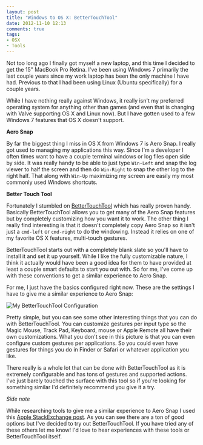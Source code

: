 ```yaml
---
layout: post
title: "Windows to OS X: BetterTouchTool"
date: 2012-11-10 12:13
comments: true
tags:
- OSX
- Tools
---
```


Not too long ago I finally got myself a new laptop, and this time I decided to
get the 15" MacBook Pro Retina. I've been using Windows 7 primarily the last
couple years since my work laptop has been the only machine I have had. Previous
to that I had been using Linux (Ubuntu specifically) for a couple years.

While I have nothing really against Windows, it really isn't my preferred
operating system for anything other than games (and even that is changing with
Valve supporting OS X and Linux now). But I have gotten used to a few Windows 7
features that OS X doesn't support.

**Aero Snap**

By far the biggest thing I miss in OS X from Windows 7 is Aero Snap. I really
got used to managing my applications this way. Since I'm a developer I often
times want to have a couple terminal windows or log files open side by side. It
was really handy to be able to just type `Win-Left` and snap the log viewer to
half the screen and then do `Win-Right` to snap the other log to the right half.
That along with `Win-Up` maximizing my screen are easily my most commonly used
Windows shortcuts.

**Better Touch Tool**

Fortunately I stumbled on [BetterTouchTool](http://www.boastr.de/) which has
really proven handy. Basically BetterTouchTool allows you to get many of the
Aero Snap features but by completely customizing how you want it to work. The
other thing I really find interesting is that it doesn't completely copy Aero
Snap so it isn't just a `cmd-left` or `cmd-right` to do the windowing. Instead
it relies on one of my favorite OS X features, multi-touch gestures.

BetterTouchTool starts out with a completely blank slate so you'll have to
install it and set it up yourself. While I like the fully customizable nature, I
think it actually would have been a good idea for them to have provided at least
a couple smart defaults to start you out with. So for me, I've come up with
these conventions to get a similar experience to Aero Snap.

For me, I just have the basics configured right now. These are the settings I
have to give me a similar experience to Aero Snap:

![My BetterTouchTool Configuration](/assets/images/bettertouchtool-cfg.jpg "My configuration")

Pretty simple, but you can see some other interesting things that you can do
with BetterTouchTool. You can customize gestures per input type so the Magic
Mouse, Track Pad, Keyboard, mouse or Apple Remote all have their own
customizations. What you don't see in this picture is that you can even
configure custom gestures per applications. So you could even have gestures for
things you do in Finder or Safari or whatever application you like.

There really is a whole lot that can be done with BetterTouchTool as it is
extremely configurable and has tons of gestures and supported actions. I've just
barely touched the surface with this tool so if you're looking for something
similar I'd definitely recommend you give it a try.

*Side note*

While researching tools to give me a similar experience to Aero Snap I used this
[Apple StackExchange post](http://apple.stackexchange.com/questions/9659/what-window-management-options-exist-for-os-x).
As you can see there are a ton of good options but I've decided to try out
BetterTouchTool. If you have tried any of these others let me know! I'd love to
hear experiences with these tools or BetterTouchTool itself.

